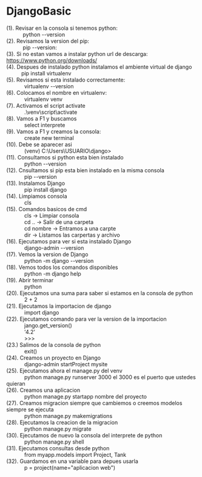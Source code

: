 # DjangoBasic
(1). Revisar en la consola si tenemos python:<br>
    &nbsp;&nbsp;&nbsp;&nbsp;&nbsp;&nbsp;&nbsp;&nbsp;&nbsp;&nbsp;&nbsp;python --version<br>
(2). Revisamos la version del pip:<br>
    &nbsp;&nbsp;&nbsp;&nbsp;&nbsp;&nbsp;&nbsp;&nbsp;&nbsp;&nbsp;&nbsp;pip --version:<br>
(3). Si no estan vamos a instalar python url de descarga:<br>
    https://www.python.org/downloads/<br>
(4). Despues de instalado python instalamos el ambiente virtual de django<br>
    &nbsp;&nbsp;&nbsp;&nbsp;&nbsp;&nbsp;&nbsp;&nbsp;&nbsp;&nbsp;pip install virtualenv<br>
(5). Revisamos si esta instalado correctamente:<br>
    &nbsp;&nbsp;&nbsp;&nbsp;&nbsp;&nbsp;&nbsp;&nbsp;&nbsp;&nbsp;&nbsp;&nbsp;virtualenv --version<br>
(6). Colocamos el nombre en virtualenv:<br>
    &nbsp;&nbsp;&nbsp;&nbsp;&nbsp;&nbsp;&nbsp;&nbsp;&nbsp;&nbsp;&nbsp;&nbsp;virtualenv venv<br>
(7). Activamos el script activate<br>
    &nbsp;&nbsp;&nbsp;&nbsp;&nbsp;&nbsp;&nbsp;&nbsp;&nbsp;&nbsp;&nbsp;&nbsp;.\venv\script\activate<br>
(8). Vamos a F1 y buscamos <br>
    &nbsp;&nbsp;&nbsp;&nbsp;&nbsp;&nbsp;&nbsp;&nbsp;&nbsp;&nbsp;&nbsp;&nbsp;select interprete<br>
(9). Vamos a F1 y creamos la consola:<br>
    &nbsp;&nbsp;&nbsp;&nbsp;&nbsp;&nbsp;&nbsp;&nbsp;&nbsp;&nbsp;&nbsp;&nbsp;create new terminal<br>
(10). Debe se aparecer asi<br>
      &nbsp;&nbsp;&nbsp;&nbsp;&nbsp;&nbsp;&nbsp;&nbsp;&nbsp;&nbsp;&nbsp;&nbsp;(venv) C:\Users\USUARIO\django><br>
(11). Consultamos si python esta bien instalado <br>
      &nbsp;&nbsp;&nbsp;&nbsp;&nbsp;&nbsp;&nbsp;&nbsp;&nbsp;&nbsp;&nbsp;&nbsp;python --version<br>
(12). Cnsultamos si pip esta bien instalado en la misma consola<br>
      &nbsp;&nbsp;&nbsp;&nbsp;&nbsp;&nbsp;&nbsp;&nbsp;&nbsp;&nbsp;&nbsp;&nbsp;pip --version<br>
(13). Instalamos Django <br>
      &nbsp;&nbsp;&nbsp;&nbsp;&nbsp;&nbsp;&nbsp;&nbsp;&nbsp;&nbsp;&nbsp;&nbsp;pip install django<br>
(14). Limpiamos consola <br>
      &nbsp;&nbsp;&nbsp;&nbsp;&nbsp;&nbsp;&nbsp;&nbsp;&nbsp;&nbsp;&nbsp;&nbsp;cls<br>
(15). Comandos basicos de cmd<br>
      &nbsp;&nbsp;&nbsp;&nbsp;&nbsp;&nbsp;&nbsp;&nbsp;&nbsp;&nbsp;&nbsp;&nbsp;cls -> Limpiar consola<br>
      &nbsp;&nbsp;&nbsp;&nbsp;&nbsp;&nbsp;&nbsp;&nbsp;&nbsp;&nbsp;&nbsp;&nbsp;cd .. -> Salir de una carpeta<br>
      &nbsp;&nbsp;&nbsp;&nbsp;&nbsp;&nbsp;&nbsp;&nbsp;&nbsp;&nbsp;&nbsp;&nbsp;cd nombre -> Entramos a una carpte<br>
      &nbsp;&nbsp;&nbsp;&nbsp;&nbsp;&nbsp;&nbsp;&nbsp;&nbsp;&nbsp;&nbsp;&nbsp;dir -> Listamos las carpertas y archivo<br>
(16). Ejecutamos para ver si esta instalado Django<br>
      &nbsp;&nbsp;&nbsp;&nbsp;&nbsp;&nbsp;&nbsp;&nbsp;&nbsp;&nbsp;&nbsp;&nbsp;django-admin --version<br>
(17). Vemos la version de Django<br>
      &nbsp;&nbsp;&nbsp;&nbsp;&nbsp;&nbsp;&nbsp;&nbsp;&nbsp;&nbsp;&nbsp;&nbsp;python -m django --version<br>
(18). Vemos todos los comandos disponibles<br>
      &nbsp;&nbsp;&nbsp;&nbsp;&nbsp;&nbsp;&nbsp;&nbsp;&nbsp;&nbsp;&nbsp;&nbsp;python -m django help <br>
(19). Abrir terminar <br>
      &nbsp;&nbsp;&nbsp;&nbsp;&nbsp;&nbsp;&nbsp;&nbsp;&nbsp;&nbsp;&nbsp;&nbsp;python<br>
(20). Ejecutamos una suma para saber si estamos en la consola de python<br>
      &nbsp;&nbsp;&nbsp;&nbsp;&nbsp;&nbsp;&nbsp;&nbsp;&nbsp;&nbsp;&nbsp;&nbsp;2 + 2<br>
(21). Ejecutamos la importacion de django<br>
       &nbsp;&nbsp;&nbsp;&nbsp;&nbsp;&nbsp;&nbsp;&nbsp;&nbsp;&nbsp;&nbsp;&nbsp;import django<br>
(22). Ejecutamos comando para ver la version de la importacion<br>
      &nbsp;&nbsp;&nbsp;&nbsp;&nbsp;&nbsp;&nbsp;&nbsp;&nbsp;&nbsp;&nbsp;&nbsp;jango.get_version()<br>
      &nbsp;&nbsp;&nbsp;&nbsp;&nbsp;&nbsp;&nbsp;&nbsp;&nbsp;&nbsp;&nbsp;&nbsp;'4.2'<br>
      &nbsp;&nbsp;&nbsp;&nbsp;&nbsp;&nbsp;&nbsp;&nbsp;&nbsp;&nbsp;&nbsp;&nbsp;>>> <br>
(23.) Salimos de la consola de python<br>
      &nbsp;&nbsp;&nbsp;&nbsp;&nbsp;&nbsp;&nbsp;&nbsp;&nbsp;&nbsp;&nbsp;&nbsp;exit()<br>
(24). Creamos un proyecto en Django<br>
      &nbsp;&nbsp;&nbsp;&nbsp;&nbsp;&nbsp;&nbsp;&nbsp;&nbsp;&nbsp;&nbsp;&nbsp;django-admin startProject mysite<br>
(25). Ejecutamos ahora el manage.py del venv<br>
      &nbsp;&nbsp;&nbsp;&nbsp;&nbsp;&nbsp;&nbsp;&nbsp;&nbsp;&nbsp;&nbsp;&nbsp;python manage.py runserver 3000 el 3000 es el puerto que ustedes quieran<br>
(26). Creamos una aplicacion <br>
      &nbsp;&nbsp;&nbsp;&nbsp;&nbsp;&nbsp;&nbsp;&nbsp;&nbsp;&nbsp;&nbsp;&nbsp;python manage.py startapp  nombre del proyecto<br>
(27). Creamos migracion siempre que cambiemos o creemos modelos siempre se ejecuta<br>
      &nbsp;&nbsp;&nbsp;&nbsp;&nbsp;&nbsp;&nbsp;&nbsp;&nbsp;&nbsp;&nbsp;&nbsp;python manage.py makemigrations<br>
(28). Ejecutamos la creacion de la migracion<br>
      &nbsp;&nbsp;&nbsp;&nbsp;&nbsp;&nbsp;&nbsp;&nbsp;&nbsp;&nbsp;&nbsp;&nbsp;python manage.py migrate<br>
(30). Ejecutamos de nuevo la consola del interprete de python<br>
      &nbsp;&nbsp;&nbsp;&nbsp;&nbsp;&nbsp;&nbsp;&nbsp;&nbsp;&nbsp;&nbsp;&nbsp;python manage.py shell<br>
(31). Ejecutamos consultas desde python<br>
      &nbsp;&nbsp;&nbsp;&nbsp;&nbsp;&nbsp;&nbsp;&nbsp;&nbsp;&nbsp;&nbsp;&nbsp;from myapp.models import Project, Tank<br>
(32). Guardamos en una variable para depues usarla<br>
     &nbsp;&nbsp;&nbsp;&nbsp;&nbsp;&nbsp;&nbsp;&nbsp;&nbsp;&nbsp;&nbsp;&nbsp;p = project(name="aplicacion web")<br>
      
